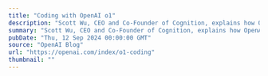 ```yaml
---
title: "Coding with OpenAI o1"
description: "Scott Wu, CEO and Co-Founder of Cognition, explains how OpenAI o1 makes coding decisions in a more human-like way."
summary: "Scott Wu, CEO and Co-Founder of Cognition, explains how OpenAI o1 makes coding decisions in a more human-like way."
pubDate: "Thu, 12 Sep 2024 00:00:00 GMT"
source: "OpenAI Blog"
url: "https://openai.com/index/o1-coding"
thumbnail: ""
---
```


